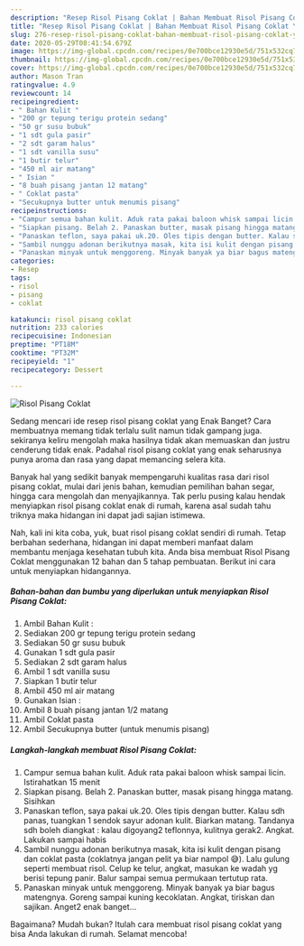 ```yaml
---
description: "Resep Risol Pisang Coklat | Bahan Membuat Risol Pisang Coklat Yang Enak Dan Mudah"
title: "Resep Risol Pisang Coklat | Bahan Membuat Risol Pisang Coklat Yang Enak Dan Mudah"
slug: 276-resep-risol-pisang-coklat-bahan-membuat-risol-pisang-coklat-yang-enak-dan-mudah
date: 2020-05-29T08:41:54.679Z
image: https://img-global.cpcdn.com/recipes/0e700bce12930e5d/751x532cq70/risol-pisang-coklat-foto-resep-utama.jpg
thumbnail: https://img-global.cpcdn.com/recipes/0e700bce12930e5d/751x532cq70/risol-pisang-coklat-foto-resep-utama.jpg
cover: https://img-global.cpcdn.com/recipes/0e700bce12930e5d/751x532cq70/risol-pisang-coklat-foto-resep-utama.jpg
author: Mason Tran
ratingvalue: 4.9
reviewcount: 14
recipeingredient:
- " Bahan Kulit "
- "200 gr tepung terigu protein sedang"
- "50 gr susu bubuk"
- "1 sdt gula pasir"
- "2 sdt garam halus"
- "1 sdt vanilla susu"
- "1 butir telur"
- "450 ml air matang"
- " Isian "
- "8 buah pisang jantan 12 matang"
- " Coklat pasta"
- "Secukupnya butter untuk menumis pisang"
recipeinstructions:
- "Campur semua bahan kulit. Aduk rata pakai baloon whisk sampai licin. Istirahatkan 15 menit"
- "Siapkan pisang. Belah 2. Panaskan butter, masak pisang hingga matang. Sisihkan"
- "Panaskan teflon, saya pakai uk.20. Oles tipis dengan butter. Kalau sdh panas, tuangkan 1 sendok sayur adonan kulit. Biarkan matang. Tandanya sdh boleh diangkat : kalau digoyang2 teflonnya, kulitnya gerak2. Angkat. Lakukan sampai habis"
- "Sambil nunggu adonan berikutnya masak, kita isi kulit dengan pisang dan coklat pasta (coklatnya jangan pelit ya biar nampol 😅). Lalu gulung seperti membuat risol. Celup ke telur, angkat, masukan ke wadah yg berisi tepung panir. Balur sampai semua permukaan tertutup rata."
- "Panaskan minyak untuk menggoreng. Minyak banyak ya biar bagus matengnya. Goreng sampai kuning kecoklatan. Angkat, tiriskan dan sajikan. Anget2 enak banget..."
categories:
- Resep
tags:
- risol
- pisang
- coklat

katakunci: risol pisang coklat 
nutrition: 233 calories
recipecuisine: Indonesian
preptime: "PT18M"
cooktime: "PT32M"
recipeyield: "1"
recipecategory: Dessert

---
```



![Risol Pisang Coklat](https://img-global.cpcdn.com/recipes/0e700bce12930e5d/751x532cq70/risol-pisang-coklat-foto-resep-utama.jpg)

Sedang mencari ide resep risol pisang coklat yang Enak Banget? Cara membuatnya memang tidak terlalu sulit namun tidak gampang juga. sekiranya keliru mengolah maka hasilnya tidak akan memuaskan dan justru cenderung tidak enak. Padahal risol pisang coklat yang enak seharusnya punya aroma dan rasa yang dapat memancing selera kita.

Banyak hal yang sedikit banyak mempengaruhi kualitas rasa dari risol pisang coklat, mulai dari jenis bahan, kemudian pemilihan bahan segar, hingga cara mengolah dan menyajikannya. Tak perlu pusing kalau hendak menyiapkan risol pisang coklat enak di rumah, karena asal sudah tahu triknya maka hidangan ini dapat jadi sajian istimewa.




Nah, kali ini kita coba, yuk, buat risol pisang coklat sendiri di rumah. Tetap berbahan sederhana, hidangan ini dapat memberi manfaat dalam membantu menjaga kesehatan tubuh kita. Anda bisa membuat Risol Pisang Coklat menggunakan 12 bahan dan 5 tahap pembuatan. Berikut ini cara untuk menyiapkan hidangannya.

<!--inarticleads1-->

##### Bahan-bahan dan bumbu yang diperlukan untuk menyiapkan Risol Pisang Coklat:

1. Ambil  Bahan Kulit :
1. Sediakan 200 gr tepung terigu protein sedang
1. Sediakan 50 gr susu bubuk
1. Gunakan 1 sdt gula pasir
1. Sediakan 2 sdt garam halus
1. Ambil 1 sdt vanilla susu
1. Siapkan 1 butir telur
1. Ambil 450 ml air matang
1. Gunakan  Isian :
1. Ambil 8 buah pisang jantan 1/2 matang
1. Ambil  Coklat pasta
1. Ambil Secukupnya butter (untuk menumis pisang)




<!--inarticleads2-->

##### Langkah-langkah membuat Risol Pisang Coklat:

1. Campur semua bahan kulit. Aduk rata pakai baloon whisk sampai licin. Istirahatkan 15 menit
1. Siapkan pisang. Belah 2. Panaskan butter, masak pisang hingga matang. Sisihkan
1. Panaskan teflon, saya pakai uk.20. Oles tipis dengan butter. Kalau sdh panas, tuangkan 1 sendok sayur adonan kulit. Biarkan matang. Tandanya sdh boleh diangkat : kalau digoyang2 teflonnya, kulitnya gerak2. Angkat. Lakukan sampai habis
1. Sambil nunggu adonan berikutnya masak, kita isi kulit dengan pisang dan coklat pasta (coklatnya jangan pelit ya biar nampol 😅). Lalu gulung seperti membuat risol. Celup ke telur, angkat, masukan ke wadah yg berisi tepung panir. Balur sampai semua permukaan tertutup rata.
1. Panaskan minyak untuk menggoreng. Minyak banyak ya biar bagus matengnya. Goreng sampai kuning kecoklatan. Angkat, tiriskan dan sajikan. Anget2 enak banget...




Bagaimana? Mudah bukan? Itulah cara membuat risol pisang coklat yang bisa Anda lakukan di rumah. Selamat mencoba!
